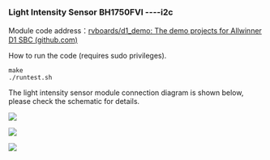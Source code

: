 ### Light Intensity Sensor BH1750FVI ----i2c

Module code address：[rvboards/d1_demo: The demo projects for Allwinner D1 SBC (github.com)](https://github.com/rvboards/d1_demo)

How to run the code (requires sudo privileges).

```
make 
./runtest.sh
```

The light intensity sensor module connection diagram is shown below, please check the schematic for details.

![](https://rvboards.org/rvboards/dasdu8syrbgvtzvhfj12f4d5/images_dir/1628589575/13.png)

![](https://rvboards.org/rvboards/dasdu8syrbgvtzvhfj12f4d5/images_dir/1628589621/14.png)

![](https://rvboards.org/rvboards/dasdu8syrbgvtzvhfj12f4d5/images_dir/1628589669/15.png)


